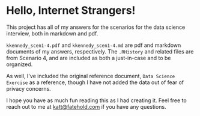 # Hello, Internet Strangers!

This project has all of my answers for the scenarios for the data science interview, both in markdown and pdf.

`kkennedy_scen1-4.pdf` and `kkennedy_scen1-4.md` are pdf and markdown documents of my answers, respectively.  The `.RHistory` and related files are from Scenario 4, and are included as both a just-in-case and to be organized.

As well, I've included the original reference document, `Data Science Exercise` as a reference, though I have not added the data out of fear of privacy concerns.

I hope you have as much fun reading this as I had creating it.  Feel free to reach out to me at katt@fatehold.com if you have any questions.
